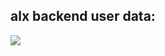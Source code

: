 ## alx backend user data:
![](https://urekamedia.com/uploads/2020/01/07/UserData-Why-Important-UrekaMedia-DMP-DataDrivenMarketing.jpg)
